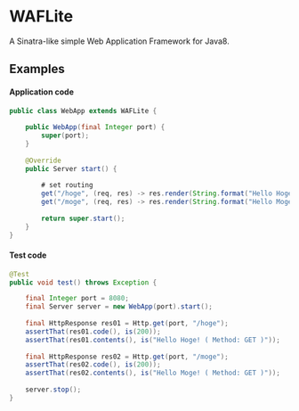 

# WAFLite

<!--[![Build Status](https://travis-ci.org/asufana/WAFLite.svg?branch=master)](https://travis-ci.org/asufana/WAFLite)-->

A Sinatra-like simple Web Application Framework for Java8.

## Examples

#### Application code

```java
public class WebApp extends WAFLite {
    
    public WebApp(final Integer port) {
        super(port);
    }
    
    @Override
    public Server start() {
        
        # set routing
        get("/hoge", (req, res) -> res.render(String.format("Hello Hoge! ( Method: %s )", req.method())));
        get("/moge", (req, res) -> res.render(String.format("Hello Moge! ( Method: %s )", req.method())));
        
        return super.start();
    }
}
```

#### Test code

```java
@Test
public void test() throws Exception {

    final Integer port = 8080;
    final Server server = new WebApp(port).start();
    
    final HttpResponse res01 = Http.get(port, "/hoge");
    assertThat(res01.code(), is(200));
    assertThat(res01.contents(), is("Hello Hoge! ( Method: GET )"));
    
    final HttpResponse res02 = Http.get(port, "/moge");
    assertThat(res02.code(), is(200));
    assertThat(res02.contents(), is("Hello Moge! ( Method: GET )"));
    
    server.stop();
}
```
